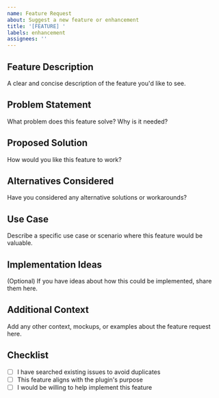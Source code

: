 ```yaml
---
name: Feature Request
about: Suggest a new feature or enhancement
title: '[FEATURE] '
labels: enhancement
assignees: ''
---
```


## Feature Description
A clear and concise description of the feature you'd like to see.

## Problem Statement
What problem does this feature solve? Why is it needed?

## Proposed Solution
How would you like this feature to work?

## Alternatives Considered
Have you considered any alternative solutions or workarounds?

## Use Case
Describe a specific use case or scenario where this feature would be valuable.

## Implementation Ideas
(Optional) If you have ideas about how this could be implemented, share them here.

## Additional Context
Add any other context, mockups, or examples about the feature request here.

## Checklist
- [ ] I have searched existing issues to avoid duplicates
- [ ] This feature aligns with the plugin's purpose
- [ ] I would be willing to help implement this feature

